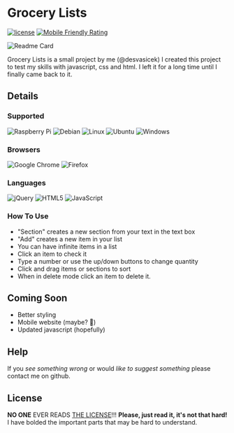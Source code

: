 # Grocery Lists
[![license](https://img.shields.io/badge/license-MIT-green)](https://opensource.org/licenses/MIT)
[![Mobile Friendly Rating](https://img.shields.io/badge/mobile--friendly%20rating-mobile%20friendly-sucess)](https://search.google.com/test/mobile-friendly/result?id=IQSmrDs6NqF7zi63i5pGPg)

![Readme Card](https://github-readme-stats.vercel.app/api/pin/?username=desvasicek&repo=Grocery-Lists&theme=dark)

Grocery Lists is a small project by me (@desvasicek)
I created this project to test my skills with javascript, css and html. I left it for a long time until I finally came back to it.

## Details
### Supported
![Raspberry Pi](https://img.shields.io/badge/-RaspberryPi-C51A4A?style=for-the-badge&logo=Raspberry-Pi)
![Debian](https://img.shields.io/badge/Debian-D70A53?style=for-the-badge&logo=debian&logoColor=white)
![Linux](https://img.shields.io/badge/Linux-FCC624?style=for-the-badge&logo=linux&logoColor=black)
![Ubuntu](https://img.shields.io/badge/Ubuntu-E95420?style=for-the-badge&logo=ubuntu&logoColor=white)
![Windows](https://img.shields.io/badge/Windows-0078D6?style=for-the-badge&logo=windows&logoColor=white)
### Browsers
![Google Chrome](https://img.shields.io/badge/Google%20Chrome-4285F4?style=for-the-badge&logo=GoogleChrome&logoColor=white)
![Firefox](https://img.shields.io/badge/Firefox-FF7139?style=for-the-badge&logo=Firefox-Browser&logoColor=white)
### Languages
![jQuery](https://img.shields.io/badge/jquery-%230769AD.svg?style=for-the-badge&logo=jquery&logoColor=white)
![HTML5](https://img.shields.io/badge/html5-%23E34F26.svg?style=for-the-badge&logo=html5&logoColor=white)
![JavaScript](https://img.shields.io/badge/javascript-%23323330.svg?style=for-the-badge&logo=javascript&logoColor=%23F7DF1E)

### How To Use
- "Section" creates a new section from your text in the text box
- "Add" creates a new item in your list
- You can have infinite items in a list
- Click an item to check it
- Type a number or use the up/down buttons to change quantity
- Click and drag items or sections to sort
- When in delete mode click an item to delete it.

## Coming Soon
- Better styling
- Mobile website (maybe? :shrug:)
- Updated javascript (hopefully)
## Help
If you *see something wrong* or would *like to suggest something* please contact me on github.
## License
**NO ONE** EVER READS [THE LICENSE](https://github.com/desvasicek/Grocery-Lists/blob/main/LICENSE.md)!!! **Please, just read it, it's not that hard!** I have bolded the important parts that may be hard to understand.
